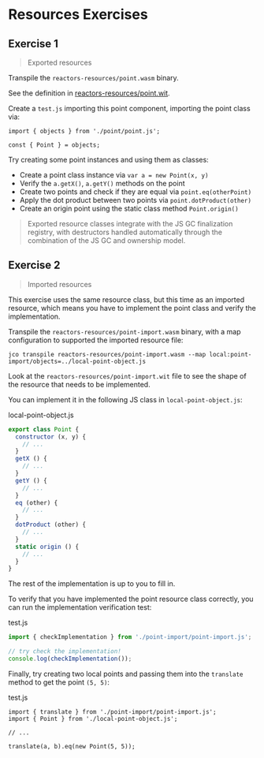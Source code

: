 # Resources Exercises

## Exercise 1

> Exported resources

Transpile the `reactors-resources/point.wasm` binary.

See the definition in [reactors-resources/point.wit](reactors-resources/point.wit).

Create a `test.js` importing this point component, importing the point class via:

```
import { objects } from './point/point.js';

const { Point } = objects;
```

Try creating some point instances and using them as classes:

* Create a point class instance via `var a = new Point(x, y)`
* Verify the `a.getX()`, `a.getY()` methods on the point
* Create two points and check if they are equal via `point.eq(otherPoint)`
* Apply the dot product between two points via `point.dotProduct(other)`
* Create an origin point using the static class method `Point.origin()`

> Exported resource classes integrate with the JS GC finalization registry, with destructors handled automatically through the combination of the JS GC and ownership model.

## Exercise 2

> Imported resources

This exercise uses the same resource class, but this time as an imported resource, which means you have to implement the point class and verify the implementation.

Transpile the `reactors-resources/point-import.wasm` binary, with a map configuration to supported the imported resource file:

```
jco transpile reactors-resources/point-import.wasm --map local:point-import/objects=../local-point-object.js
```

Look at the `reactors-resources/point-import.wit` file to see the shape of the resource that needs to be implemented.

You can implement it in the following JS class in `local-point-object.js`:

local-point-object.js
```js
export class Point {
  constructor (x, y) {
    // ...
  }
  getX () {
    // ...
  }
  getY () {
    // ...
  }
  eq (other) {
    // ...
  }
  dotProduct (other) {
    // ...
  }
  static origin () {
    // ...
  }
}
```

The rest of the implementation is up to you to fill in.

To verify that you have implemented the point resource class correctly, you can run the implementation verification test:

test.js
```js
import { checkImplementation } from './point-import/point-import.js';

// try check the implementation!
console.log(checkImplementation());
```

Finally, try creating two local points and passing them into the `translate` method to get the point `(5, 5)`:

test.js
```
import { translate } from './point-import/point-import.js';
import { Point } from './local-point-object.js';

// ...

translate(a, b).eq(new Point(5, 5));
```

